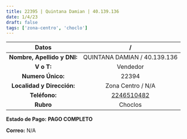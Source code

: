 ```yaml
---
title: 22395 | Quintana Damian | 40.139.136
date: 1/4/23
draft: false
tags: ['zona-centro', 'choclo']
---
```


|          **Datos**          |                    /                   |
|:---------------------------:|:--------------------------------------:|
| **Nombre, Apellido y DNI:** |      QUINTANA DAMIAN / 40.139.136      |
|          **V o T:**         |                Vendedor                |
|      **Numero Único:**      |                  22394                 |
|  **Localidad y Dirección:** |            Zona Centro / N/A           |
|        **Teléfono:**        | [2246510482](https://wa.me/2246510482) |
|          **Rubro**          |                 Choclos                |

**Estado de Pago:** **PAGO COMPLETO**

**Correo:** N/A
